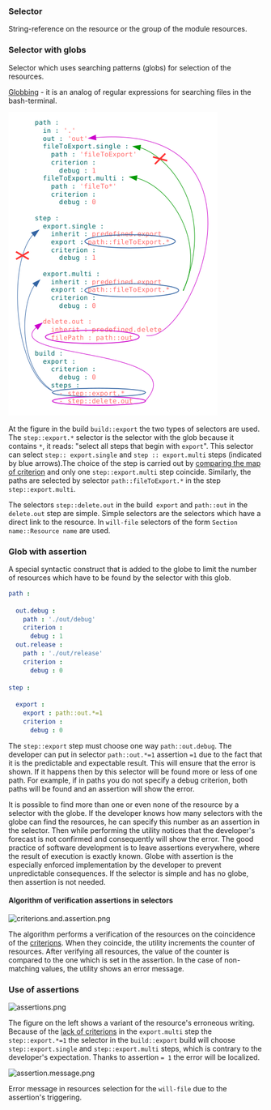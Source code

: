 ### Selector
String-reference on the resource or the group of the module resources.

### Selector with globs
Selector which uses searching patterns (globs) for selection of the resources.

[Globbing](https://linuxhint.com/bash_globbing_tutorial/) - it is an analog of regular expressions for searching files in the bash-terminal.

![selector.png](./Images/selector.png)

At the figure in the build `build::export` the two types of selectors are used. The `step::export.*` selector is the selector with the glob because it contains `*`, it reads: "select all steps that begin with `export`". This selector can select `step:: export.single` and `step :: export.multi` steps (indicated by blue arrows).The choice of the step is carried out by [comparing the map of criterion](Criterions.md) and only one `step::export.multi` step coincide. Similarly, the paths are selected by selector `path::fileToExport.*` in the step `step::export.multi`.

The selectors `step::delete.out` in the build` export` and `path::out` in the` delete.out` step are simple. Simple selectors are the selectors which have a direct link to the resource. In `will-file` selectors of the form `Section name::Resource name` are used.

### Glob with assertion
A special syntactic construct that is added to the globe to limit the number of resources which have to be found by the selector with this glob.

```yml
path :

  out.debug :
    path : './out/debug'
    criterion :
      debug : 1
  out.release :
    path : './out/release'
    criterion :
      debug : 0

step :

  export :
    export : path::out.*=1
    criterion :
      debug : 0
```

The `step::export` step must choose one way `path::out.debug`. The developer can put in selector `path::out.*=1` assertion `=1` due to the fact that it is the predictable and expectable result. This will ensure that the error is shown. If it happens then by this selector will be found more or less of one path. For example, if in paths you do not specify a debug criterion, both paths will be found and an assertion will show the error.

It is possible to find more than one or even none of the resource by a selector with the globe. If the developer knows how many selectors with the globe can find the resources, he can specify this number as an assertion in the selector. Then while performing the utility notices that the developer's forecast is not confirmed and consequently will show the error. The good practice of software development is to leave assertions everywhere, where  the result of execution is exactly known. Globe with assertion is the especially enforced implementation by the developer to prevent unpredictable consequences. If the selector is simple and has no globe, then assertion is not needed.

#### Algorithm of verification assertions in selectors

![criterions.and.assertion.png](./Images/criterions.and.assertions.png)

The algorithm performs a verification of the resources on the coincidence of the [criterions](Criterions.md). When they coincide, the utility increments the counter of resources. After verifying all resources, the value of the counter is compared to the one which is set in the assertion. In the case of non-matching values, the utility shows an error message.

### Use of assertions

![assertions.png](./Images/assertions.png)  

The figure on the left shows a variant of the resource's erroneous writing. Because of the [lack of criterions](Criterions.md) in the `export.multi` step the `step::export.*=1` the selector in the  `build::export` build will choose `step::export.single` and `step::export.multi` steps, which is contrary to the developer's expectation. Thanks to assertion `= 1` the error will be localized.

![assertion.message.png](./Images/assertion.message.png)  

Error message in resources selection for the `will-file` due to the assertion's triggering.

